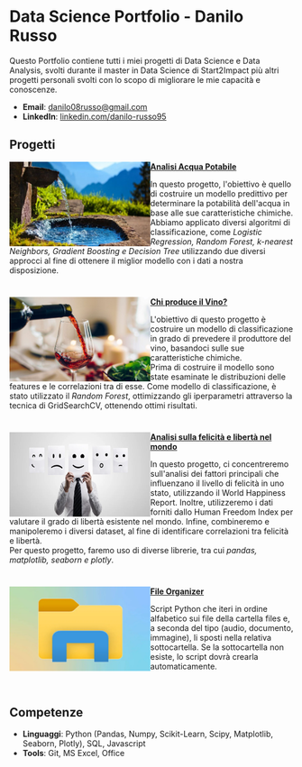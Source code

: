 # Data Science Portfolio - Danilo Russo
Questo Portfolio contiene tutti i miei progetti di Data Science e Data Analysis, svolti durante il master in Data Science di Start2Impact più altri progetti personali svolti con lo scopo di migliorare le mie capacità e conoscenze.

- **Email**: [danilo08russo@gmail.com](danilo08russo@gmail.com)
- **LinkedIn**: [linkedin.com/danilo-russo95](https://www.linkedin.com/in/danilo-russo95/)

## Progetti
<img align="left" width="250" height="150" src="Images/acqua2.jpg">**[Analisi Acqua Potabile](https://github.com/danilorusso08/Analisi_Acqua_Potabile)**

In questo progetto, l'obiettivo è quello di costruire un modello predittivo per determinare la potabilità dell'acqua in base alle sue caratteristiche chimiche.<br>
Abbiamo applicato diversi algoritmi di classificazione, come *Logistic Regression, Random Forest, k-nearest Neighbors, Gradient Boosting e Decision Tree* utilizzando due diversi approcci al fine di ottenere il miglior modello con i dati a nostra disposizione.

#

<img align="left" width="250" height="150" src="Images/wine2.jpg">**[Chi produce il Vino?](https://github.com/danilorusso08/Wine)**

L'obiettivo di questo progetto è costruire un modello di classificazione in grado di prevedere il produttore del vino, basandoci sulle sue caratteristiche chimiche.<br>
Prima di costruire il modello sono state esaminate le distribuzioni delle features e le correlazioni tra di esse.
Come modello di classificazione, è stato utilizzato il *Random Forest*, ottimizzando gli iperparametri attraverso la tecnica di GridSearchCV, ottenendo ottimi risultati.

#

<img align="left" width="250" height="150" src="Images/Employee_happiness.webp">**[Analisi sulla felicità e libertà nel mondo](https://github.com/danilorusso08/World_Happiness__Freedom)**


In questo progetto, ci concentreremo sull'analisi dei fattori principali che influenzano il livello di felicità in uno stato, utilizzando il World Happiness Report. Inoltre, utilizzeremo i dati forniti dallo Human Freedom Index per valutare il grado di libertà esistente nel mondo.
Infine, combineremo e manipoleremo i diversi dataset, al fine di identificare correlazioni tra felicità e libertà.<br>
Per questo progetto, faremo uso di diverse librerie, tra cui *pandas, matplotlib, seaborn e plotly*.<br>

#

<img align="left" width="250" height="150" src="Images/cartella.webp">**[File Organizer](https://github.com/danilorusso08/File_Organizer)**

Script Python che iteri in ordine alfabetico sui file della cartella files e, a seconda del tipo (audio, documento, immagine), li sposti nella relativa sottocartella. Se la sottocartella non esiste, lo script dovrà crearla automaticamente.

<br />

## Competenze

- **Linguaggi**: Python (Pandas, Numpy, Scikit-Learn, Scipy, Matplotlib, Seaborn, Plotly), SQL, Javascript
- **Tools**: Git, MS Excel, Office
